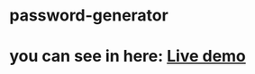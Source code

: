 # password-generator
# you can see in here: <a href="https://password-generatorjs.netlify.app/">Live demo </a>
